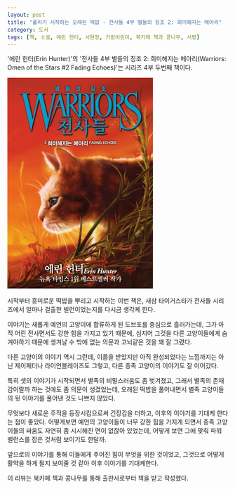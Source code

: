 ```yaml
---
layout: post
title: "풀리기 시작하는 오래된 떡밥 - 전사들 4부 별들의 징조 2: 희미해지는 메아리"
category: 도서
tags: [책, 소설, 에린 헌터, 서현정, 가람어린이, 북카페 책과 콩나무, 서평]
---
```


'에린 헌터(Erin Hunter)'의
'전사들 4부 별들의 징조 2: 희미해지는 메아리(Warriors: Omen of the Stars #2 Fading Echoes)'는
시리즈 4부 두번째 책이다.

![표지](/images/book/warriors-4-omen-of-the-stars-2-fading-echoes-book-h480.jpg)

시작부터 흥미로운 떡밥을 뿌리고 시작하는 이번 책은,
새삼 타이거스타가 전사들 시리즈에서 얼마나 걸출한 빌런이었는지를 다시금 생각케 한다.

이야기는 새롭게 예언의 고양이에 합류하게 된 도브포를 중심으로 흘러가는데,
그가 아직 어린 전사면서도 강한 힘을 가지고 있기 때문에,
심지어 그것을 다른 고양이들에게 숨겨야하기 때문에 생겨날 수 밖에 없는
의문과 고뇌같은 것을 꽤 잘 그렸다.

다른 고양이의 이야기 역시 그런데,
이름을 받았지만 아직 완성되었다는 느낌까지는 아닌 제이페더나 라이언블레이즈도 그렇고,
다른 종족 고양이의 이야기도 잘 이어갔다.

특히 셋의 이야기가 시작되면서 별족의 비밀스러움도 좀 벗겨졌고,
그래서 별족의 존재감이랄까 하는 것에도 좀 의문이 생겼었는데,
오래된 떡밥을 풀어내면서 별족 고양이들의 뒷 이야기를 풀어낸 것도 나쁘지 않았다.

무엇보다 새로운 주적을 등장시킴으로써 긴장감을 더하고,
이후의 이야기를 기대케 한다는 점이 좋았다.
어떻게보면 예언의 고양이들이 너무 강한 힘을 가지게 되면서
종족 고양이들의 싸움도 자연히 좀 시시해진 면이 없잖아 있었는데,
어떻게 보면 그에 맞춰 파워 밸런스를 잡은 것처럼 보이기도 한달까.

앞으로의 이야기를 통해 이들에게 주어진 힘이 무엇을 위한 것이었고,
그것으로 어떻게 활약을 하게 될지 보여줄 것 같아
이후 이야기를 기대케한다.



<div class="im im-info">
이 리뷰는 북카페 책과 콩나무를 통해 출판사로부터 책을 받고 작성했다.
</div>
